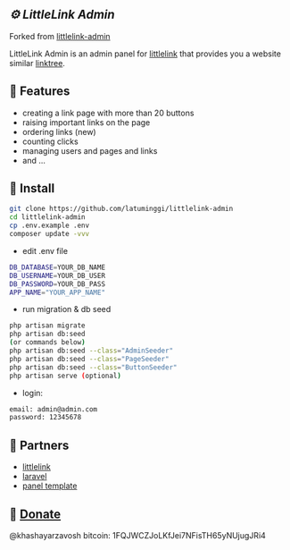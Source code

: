 ## _⚙️ LittleLink Admin_
Forked from [littlelink-admin]

LittleLink Admin is an admin panel for [littlelink] that provides you a website similar [linktree].

## 📑 Features

- creating a link page with more than 20 buttons
- raising important links on the page
- ordering links (new)
- counting clicks
- managing users and pages and links
- and ...

## 🔨 Install

```sh
git clone https://github.com/latuminggi/littlelink-admin
cd littlelink-admin
cp .env.example .env
composer update -vvv
```

- edit .env file

```sh
DB_DATABASE=YOUR_DB_NAME
DB_USERNAME=YOUR_DB_USER
DB_PASSWORD=YOUR_DB_PASS
APP_NAME="YOUR_APP_NAME"
```

- run migration & db seed

```sh
php artisan migrate
php artisan db:seed 
(or commands below)
php artisan db:seed --class="AdminSeeder"
php artisan db:seed --class="PageSeeder"
php artisan db:seed --class="ButtonSeeder"
php artisan serve (optional)
```

- login:

```sh
email: admin@admin.com
password: 12345678
```

## 💞 Partners

- [littlelink]
- [laravel]
- [panel template]

## 🎲 [Donate](#donate)

@khashayarzavosh bitcoin: 1FQJWCZJoLKfJei7NFisTH65yNUjugJRi4

   [littlelink-admin]: <https://github.com/khashayarzavosh/littlelink-admin>
   [littlelink]: <https://github.com/sethcottle/littlelink>
   [linktree]: <https://linktr.ee>
   [laravel]: <https://github.com/laravel/laravel>
   [panel template]: <https://colorlib.com/wp/bootstrap-sidebar>
